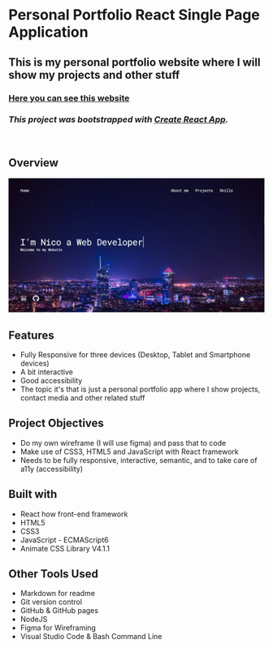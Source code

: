 # **Personal Portfolio React Single Page Application**
## **This is my personal portfolio website where I will show my projects and other stuff**
### [Here you can see this website](https://nicogamy-portfolio-react-web-app.netlify.app/)
### *This project was bootstrapped with [Create React App](https://github.com/facebook/create-react-app).*

<br>

## **Overview**
![screenshot](./screenshot.png)

## **Features**
* Fully Responsive for three devices (Desktop, Tablet and Smartphone devices)
* A bit interactive
* Good accessibility
* The topic it's that is just a personal portfolio app where I show projects, contact media and other related stuff

## **Project Objectives**
* Do my own wireframe (I will use figma) and pass that to code
* Make use of CSS3, HTML5 and JavaScript with React framework
* Needs to be fully responsive, interactive, semantic, and to take care of a11y (accessibility)

## **Built with**
* React how front-end framework
* HTML5
* CSS3
* JavaScript - ECMAScript6
* Animate CSS Library V4.1.1

## **Other Tools Used**
* Markdown for readme
* Git version control
* GitHub & GitHub pages
* NodeJS
* Figma for Wireframing
* Visual Studio Code & Bash Command Line